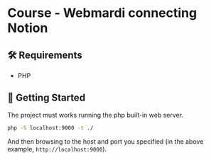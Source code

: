 # Course - Webmardi connecting Notion

## 🛠 Requirements
- PHP

## 🧨 Getting Started

The project must works running the php built-in web server.

```bash
php -S localhost:9000 -t ./
```

And then browsing to the host and port you specified (in the above example, `http://localhost:9000`).
